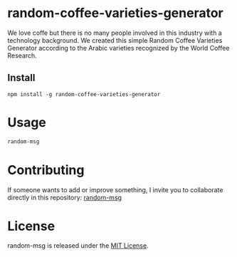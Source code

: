 # random-coffee-varieties-generator

We love coffe but there is no many people involved in this industry with a technology background. We created this simple Random Coffee Varieties Generator according to the Arabic varieties recognized by the World Coffee Research.

## Install

```npm
npm install -g random-coffee-varieties-generator
```

# Usage

```bash
random-msg
```

# Contributing

If someone wants to add or improve something, I invite you to collaborate directly in this repository: [random-msg](https://https://github.com/JuanB2019/random-coffee-varieties-generator)

# License

random-msg is released under the [MIT License](https://opensource.org/licenses/MIT).
